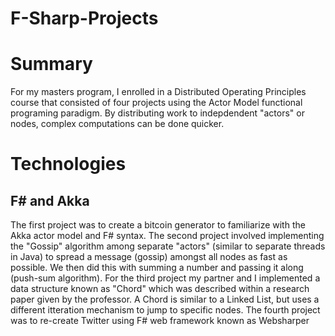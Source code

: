 # F-Sharp-Projects
# Summary
For my masters program, I enrolled in a Distributed Operating Principles course that consisted of four projects using the Actor Model functional programing paradigm. By distributing work to indepdendent "actors" or nodes, complex computations can be done quicker.
# Technologies
## F# and Akka
The first project was to create a bitcoin generator to familiarize with the Akka actor model and F# syntax. 
The second project involved implementing the "Gossip" algorithm among separate "actors" (similar to separate threads in Java) to spread a message (gossip) amongst all nodes as fast as possible. We then did this with summing a number and passing it along (push-sum algorithm).
For the third project my partner and I implemented a data structure known as "Chord" which was described within a research paper given by the professor. A Chord is similar to a Linked List, but uses a different itteration mechanism to jump to specific nodes.
The fourth project was to re-create Twitter using F# web framework known as Websharper
